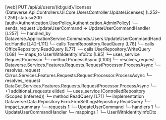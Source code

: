 [web] PUT /api/ui/users/{id:guid}/licenses  (Dataverse.Api.Controllers.UI.Core.UsersController.UpdateLicenses)  [L252–L259] status=200 [auth=Authentication.UserPolicy,Authentication.AdminPolicy]
  └─ sends_request UpdateUserCommand -> UpdateUserCommandHandler [L257]
    └─ handled_by Dataverse.ApplicationService.Commands.Users.UpdateUserCommandHandler.Handle [L42–L111]
      └─ calls TeamRepository.ReadQuery [L78]
      └─ calls OfficeRepository.ReadQuery [L77]
      └─ calls UserRepository.WriteQuery [L68]
      └─ maps_to UserWithIdentityInfoDto [L95]
      └─ uses_service RequestProcessor
        └─ method ProcessAsync [L100]
          └─ resolves_request Dataverse.Services.Features.Requests.RequestProcessor.ProcessAsync
          └─ resolves_request Cirrus.Services.Features.Requests.RequestProcessor.ProcessAsync
          └─ resolves_request DataGet.Services.Features.Requests.RequestProcessor.ProcessAsync
          └─ +1 additional_requests elided
      └─ uses_service IControlledRepository<FirmSettings> (Scoped (inferred))
        └─ method ReadQuery [L71]
          └─ implementation Dataverse.Data.Repository.Firm.FirmSettingsRepository.ReadQuery
  └─ impact_summary
    └─ requests 1
      └─ UpdateUserCommand
    └─ handlers 1
      └─ UpdateUserCommandHandler
    └─ mappings 1
      └─ UserWithIdentityInfoDto

